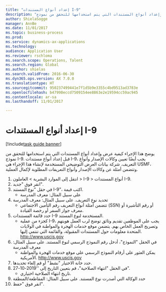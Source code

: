 ```yaml
--- 
title: "إعداد أنواع المستندات I-9"
description: "يوضح هذا الإجراء كيفية عرض وإعداد أنواع المستندات التي يتم استخدامها للتحقق من نموذج I-9."
author: ShielaSogge
manager: AnnBe
ms.date: 11/01/2017
ms.topic: business-process
ms.prod: 
ms.service: dynamics-ax-applications
ms.technology: 
audience: Application User
ms.reviewer: rschloma
ms.search.scope: Operations, Talent
ms.search.region: Global
ms.author: shielas
ms.search.validFrom: 2016-06-30
ms.dyn365.ops.version: AX 7.0.0
ms.translationtype: HT
ms.sourcegitcommit: 950237499441e7f1d5b9e3355c4bd9513ad3783e
ms.openlocfilehash: b47998eccd7509154ee8863e2e19594cc59ac945
ms.contentlocale: ar-sa
ms.lasthandoff: 11/01/2017

---
```

# <a name="set-up-i-9-document-types"></a>إعداد أنواع المستندات I-9

[!include[task guide banner](../../../includes/task-guide-banner.md)]

يوضح هذا الإجراء كيفية عرض وإعداد أنواع المستندات التي يتم استخدامها للتحقق من نموذج I-9. قبل إعداد أنواع مستندات I-9، يجب أيضًا تعيين وكالات الإصدار وأنواع التعريف. شركة بيانات العرض التوضيحي المستخدمة لإنشاء هذا الإجراء هي USMF، وتتضمن أمثلة عن وكالات الإصدار وأنواع التعريفات المطلوبة لإكمال العملية.

1. انتقل إلى الموارد البشرية > العاملون > I-9 > أنواع المستندات I-9‬.
2. انقر فوق "جديد".
3. في حقل "نوع المستند I-9‬"، اكتب قيمة.
    * على سبيل المثال: معرف المدرسة  
4. تحديد نوع التعريف.  على سبيل المثال: معرف المدرسة
    * تتضمن أمثلة أنواع التعريف رقم التأمين الاجتماعي (SSN) أو رقم التأشيرة أو معرف جواز السفر أو رخصة القيادة.  
5. حدد قائمة المستندات I-9 المستخدمة لنوع المستند.
    * كجزء من عملية I-9، يجب على الموظفين تقديم وثائق توضح لرب العمل هويتهم وتصريح العمل‬ الخاص بهم. يتضمن موقع خدمات الهجرة والمواطنة في الولايات المتحدة معلومات حول المستندات المقبولة، والقائمة التي تنتمي إليها.  http://www.uscis.gov  
6. في الحقل "النموذج"، أدخل رقم النموذج الرسمي لنوع المستند. على سبيل المثال: معرف المدرسة
    * يمكن العثور على أرقام النموذج الرسمي على موقع خدمات الهجرة والمواطنة الأمريكية.  http://www.uscis.gov  
7. حدد خانة الاختيار "نشط" أو قم إلغاء تحديدها.
8. في الحقل "انتهاء الصلاحية"، قم بتعيين التاريخ إلى ''2019-10-27".
    * تاريخ انتهاء الصلاحية اختياري.  
9. حدد الوكالة التي أصدرت نوع المستند. على سبيل المثال: المقاطعة/المنطقة
10. انقر فوق "حفظ".


